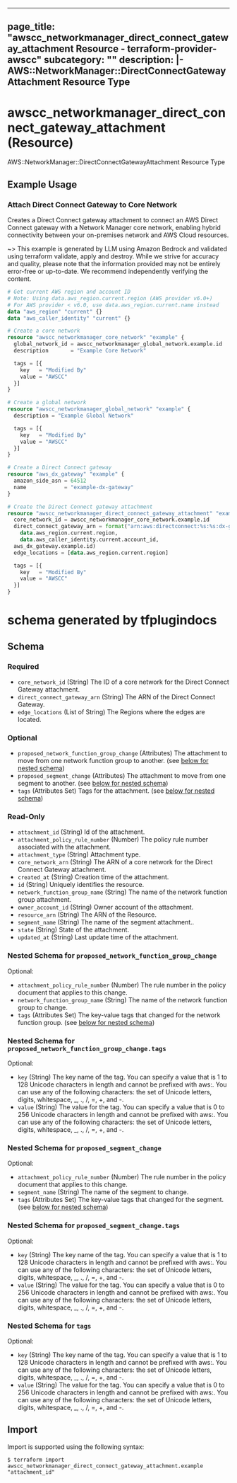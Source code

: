 
---
page_title: "awscc_networkmanager_direct_connect_gateway_attachment Resource - terraform-provider-awscc"
subcategory: ""
description: |-
  AWS::NetworkManager::DirectConnectGatewayAttachment Resource Type
---

# awscc_networkmanager_direct_connect_gateway_attachment (Resource)

AWS::NetworkManager::DirectConnectGatewayAttachment Resource Type

## Example Usage

### Attach Direct Connect Gateway to Core Network

Creates a Direct Connect gateway attachment to connect an AWS Direct Connect gateway with a Network Manager core network, enabling hybrid connectivity between your on-premises network and AWS Cloud resources.

~> This example is generated by LLM using Amazon Bedrock and validated using terraform validate, apply and destroy. While we strive for accuracy and quality, please note that the information provided may not be entirely error-free or up-to-date. We recommend independently verifying the content.

```terraform
# Get current AWS region and account ID
# Note: Using data.aws_region.current.region (AWS provider v6.0+)
# For AWS provider < v6.0, use data.aws_region.current.name instead
data "aws_region" "current" {}
data "aws_caller_identity" "current" {}

# Create a core network
resource "awscc_networkmanager_core_network" "example" {
  global_network_id = awscc_networkmanager_global_network.example.id
  description       = "Example Core Network"

  tags = [{
    key   = "Modified By"
    value = "AWSCC"
  }]
}

# Create a global network
resource "awscc_networkmanager_global_network" "example" {
  description = "Example Global Network"

  tags = [{
    key   = "Modified By"
    value = "AWSCC"
  }]
}

# Create a Direct Connect gateway
resource "aws_dx_gateway" "example" {
  amazon_side_asn = 64512
  name            = "example-dx-gateway"
}

# Create the Direct Connect gateway attachment
resource "awscc_networkmanager_direct_connect_gateway_attachment" "example" {
  core_network_id = awscc_networkmanager_core_network.example.id
  direct_connect_gateway_arn = format("arn:aws:directconnect:%s:%s:dx-gateway/%s",
    data.aws_region.current.region,
    data.aws_caller_identity.current.account_id,
  aws_dx_gateway.example.id)
  edge_locations = [data.aws_region.current.region]

  tags = [{
    key   = "Modified By"
    value = "AWSCC"
  }]
}
```

# schema generated by tfplugindocs
## Schema

### Required

- `core_network_id` (String) The ID of a core network for the Direct Connect Gateway attachment.
- `direct_connect_gateway_arn` (String) The ARN of the Direct Connect Gateway.
- `edge_locations` (List of String) The Regions where the edges are located.

### Optional

- `proposed_network_function_group_change` (Attributes) The attachment to move from one network function group to another. (see [below for nested schema](#nestedatt--proposed_network_function_group_change))
- `proposed_segment_change` (Attributes) The attachment to move from one segment to another. (see [below for nested schema](#nestedatt--proposed_segment_change))
- `tags` (Attributes Set) Tags for the attachment. (see [below for nested schema](#nestedatt--tags))

### Read-Only

- `attachment_id` (String) Id of the attachment.
- `attachment_policy_rule_number` (Number) The policy rule number associated with the attachment.
- `attachment_type` (String) Attachment type.
- `core_network_arn` (String) The ARN of a core network for the Direct Connect Gateway attachment.
- `created_at` (String) Creation time of the attachment.
- `id` (String) Uniquely identifies the resource.
- `network_function_group_name` (String) The name of the network function group attachment.
- `owner_account_id` (String) Owner account of the attachment.
- `resource_arn` (String) The ARN of the Resource.
- `segment_name` (String) The name of the segment attachment..
- `state` (String) State of the attachment.
- `updated_at` (String) Last update time of the attachment.

<a id="nestedatt--proposed_network_function_group_change"></a>
### Nested Schema for `proposed_network_function_group_change`

Optional:

- `attachment_policy_rule_number` (Number) The rule number in the policy document that applies to this change.
- `network_function_group_name` (String) The name of the network function group to change.
- `tags` (Attributes Set) The key-value tags that changed for the network function group. (see [below for nested schema](#nestedatt--proposed_network_function_group_change--tags))

<a id="nestedatt--proposed_network_function_group_change--tags"></a>
### Nested Schema for `proposed_network_function_group_change.tags`

Optional:

- `key` (String) The key name of the tag. You can specify a value that is 1 to 128 Unicode characters in length and cannot be prefixed with aws:. You can use any of the following characters: the set of Unicode letters, digits, whitespace, _, ., /, =, +, and -.
- `value` (String) The value for the tag. You can specify a value that is 0 to 256 Unicode characters in length and cannot be prefixed with aws:. You can use any of the following characters: the set of Unicode letters, digits, whitespace, _, ., /, =, +, and -.



<a id="nestedatt--proposed_segment_change"></a>
### Nested Schema for `proposed_segment_change`

Optional:

- `attachment_policy_rule_number` (Number) The rule number in the policy document that applies to this change.
- `segment_name` (String) The name of the segment to change.
- `tags` (Attributes Set) The key-value tags that changed for the segment. (see [below for nested schema](#nestedatt--proposed_segment_change--tags))

<a id="nestedatt--proposed_segment_change--tags"></a>
### Nested Schema for `proposed_segment_change.tags`

Optional:

- `key` (String) The key name of the tag. You can specify a value that is 1 to 128 Unicode characters in length and cannot be prefixed with aws:. You can use any of the following characters: the set of Unicode letters, digits, whitespace, _, ., /, =, +, and -.
- `value` (String) The value for the tag. You can specify a value that is 0 to 256 Unicode characters in length and cannot be prefixed with aws:. You can use any of the following characters: the set of Unicode letters, digits, whitespace, _, ., /, =, +, and -.



<a id="nestedatt--tags"></a>
### Nested Schema for `tags`

Optional:

- `key` (String) The key name of the tag. You can specify a value that is 1 to 128 Unicode characters in length and cannot be prefixed with aws:. You can use any of the following characters: the set of Unicode letters, digits, whitespace, _, ., /, =, +, and -.
- `value` (String) The value for the tag. You can specify a value that is 0 to 256 Unicode characters in length and cannot be prefixed with aws:. You can use any of the following characters: the set of Unicode letters, digits, whitespace, _, ., /, =, +, and -.

## Import

Import is supported using the following syntax:

```shell
$ terraform import awscc_networkmanager_direct_connect_gateway_attachment.example "attachment_id"
```
